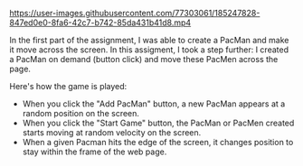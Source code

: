 https://user-images.githubusercontent.com/77303061/185247828-847ed0e0-8fa6-42c7-b742-85da431b41d8.mp4


<p>In the first part of the assignment, I was able to create a PacMan and make it move across the screen. 
In this assigment, I took a step further: I created a PacMan on demand (button click) and move these PacMen across the page.</p>

<p>Here's how the game is played:</p>

* When you click the "Add PacMan" button, a new PacMan appears at a random position on the screen.
* When you click the "Start Game" button, the PacMan or PacMen created starts moving at random velocity on the screen.
* When a given Pacman hits the edge of the screen, it changes position to stay within the frame of the web page.
